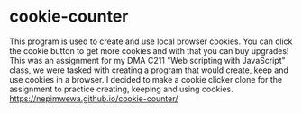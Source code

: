 # cookie-counter
This program is used to create and use local browser cookies. You can click the cookie button to get more cookies and with that you can buy upgrades!
This was an assignment for my DMA C211 "Web scripting with JavaScript" class, we were tasked with creating a program that would create, keep and use cookies in a browser. I decided to make a cookie clicker clone for the assignment to practice creating, keeping and using cookies.
https://nepimwewa.github.io/cookie-counter/

